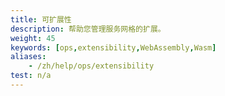 ```yaml
---
title: 可扩展性
description: 帮助您管理服务网格的扩展。
weight: 45
keywords: [ops,extensibility,WebAssembly,Wasm]
aliases:
    - /zh/help/ops/extensibility
test: n/a
---
```

